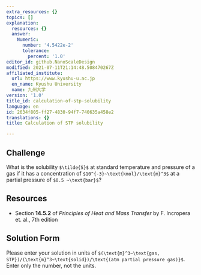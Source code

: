 ```yaml
---
extra_resources: {}
topics: []
explanation:
  resources: {}
  answer:
    Numeric:
      number: '4.5422e-2'
      tolerance:
        percent: '1.0'
editor_id: github.NanoScaleDesign
modified: 2021-07-11T21:14:48.508470267Z
affiliated_institute:
  url: https://www.kyushu-u.ac.jp
  en_name: Kyushu University
  name: 九州大学
version: '1.0'
title_id: calculation-of-stp-solubility
language: en
id: 2634f805-ff27-4830-94f7-740635a458e2
translations: {}
title: Calculation of STP solubility

---
```


## Challenge
What is the solubility `$\tilde{S}$` at standard temperature and pressure of a gas if it has a concentration of `$10^{-3}~\text{kmol}/\text{m}^3$` at a partial pressure of `$0.5 ~\text{bar}$`?


## Resources

- Section **14.5.2** of *Principles of Heat and Mass Transfer* by F. Incropera et. al., 7th edition


## Solution Form
Please enter your solution in units of `$(\text{m}^3~\text{gas, STP})/(\text{m}^3~\text{solid})/\text{(atm partial pressure gas)}$`.
Enter only the number, not the units.
